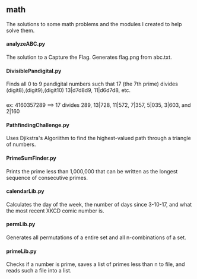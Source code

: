 ## math
The solutions to some math problems and the modules I created to help solve them.
#### analyzeABC.py
The solution to a Capture the Flag. Generates flag.png from abc.txt.
#### DivisiblePandigital.py
Finds all 0 to 9 pandigital numbers such that 17 (the 7th prime) divides (digit8),(digit9),(digit10) 13|d7d8d9, 11|d6d7d8, etc.
###
ex: 4160357289 ==> 17 divides 289, 13|728, 11|572, 7|357, 5|035, 3|603, and 2|160
#### PathfindingChallenge.py
Uses Djikstra's Algoriithm to find the highest-valued path through a triangle of numbers.
#### PrimeSumFinder.py
Prints the prime less than 1,000,000 that can be written as the longest sequence of consecutive primes.
#### calendarLib.py
Calculates the day of the week, the number of days since 3-10-17, and what the most recent XKCD comic number is.
#### permLib.py
Generates all permutations of a entire set and all n-combinations of a set.
#### primeLib.py
Checks if a number is prime, saves a list of primes less than n to file, and reads such a file into a list.
